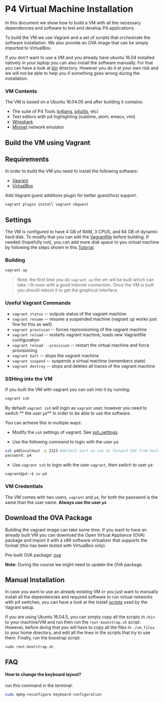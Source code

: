 # P4 Virtual Machine Installation

In this document we show how to build a VM with all the necessary dependencies and software to 
test and develop P4 applications.

To build the VM we use Vagrant and a set of scripts that orchestrate the software installation. We also
provide an OVA image that can be simply imported to VirtualBox.

If you don't want to use a VM and you already have ubuntu 16.04 installed natively in your laptop you can also install the software manually.
For that you can have a look at [bin](./bin) directory. However you do it at your own risk and we will not be able to help you if something goes
wrong during the installation.

### VM Contents

The VM is based on a Ubuntu 16.04.05 and after building it contains:

* The suite of P4 Tools ([p4lang](https://github.com/p4lang/), [p4utils](https://github.com/nsg-ethz/p4-utils/tree/master/p4utils), etc)
* Text editors with p4 highlighting (sublime, atom, emacs, vim)
* [Wireshark](https://www.wireshark.org/)
* [Mininet](http://mininet.org/) network emulator

## Build the VM using Vagrant

## Requirements

In order to build the VM you need to install the following software:

* [Vagrant](https://www.vagrantup.com/downloads.html)
* [VirtualBox](https://www.virtualbox.org/wiki/Downloads)

Add Vagrant guest additions plugin for better guest/host support.
```bash
vagrant plugin install vagrant-vbguest
```

## Settings

The VM is configured to have 4 GB of RAM, 3 CPUS, and 64 GB of dynamic hard disk. To modify that you can edit the
[Vagrantfile](Vagrantfile) before building. If needed (hopefully not), you can add more disk space to you virtual machine by following the steps
 shown in this [Tutorial](https://tuhrig.de/resizing-vagrant-box-disk-space/).

### Building

```bash
vagrant up
```

> Note: the first time you do `vagrant up` the vm will be built which can take ~1h even with a good internet connection. Once the VM is built
you should reboot it to get the graphical interface.

### Useful Vagrant Commands

* `vagrant status` -- outputs status of the vagrant machine
* `vagrant resume` -- resume a suspended machine (vagrant up works just fine for this as well)
* `vagrant provision` -- forces reprovisioning of the vagrant machine
* `vagrant reload` -- restarts vagrant machine, loads new Vagrantfile configuration
* `vagrant reload --provision` -- restart the virtual machine and force provisioning
* `vagrant halt` -- stops the vagrant machine
* `vagrant suspend` -- suspends a virtual machine (remembers state)
* `vagrant destroy` -- stops and deletes all traces of the vagrant machine

### SSHing into the VM

If you built the VM with vagrant you can ssh into it by running:

```bash
vagrant ssh
```

By default `vagrant ssh` will login as `vagrant` user, however you need to switch ** the user `p4`** in order to be able to use the software.

You can achieve this in multiple ways:

* Modify the `ssh` settings of vagrant. See [ssh_settings](https://www.vagrantup.com/docs/vagrantfile/ssh_settings.html).

* Use the following command to login with the user `p4`:
```bash
ssh p4@localhost -p 2223 #default port we use to forward SSH from host to guest
password: p4
```

* Use `vagrant ssh` to login with the user `vagrant`, then switch to user `p4`:
```bash
vagrant@p4:~$ su p4
```

### VM Credentials

The VM comes with two users, `vagrant` and `p4`, for both the password is the same than the user name. **Always use the user `p4`**.

## Download the OVA Package

Building the vagrant image can take some time. If you want to have an already built VM you can download the Open Virtual 
Appliance (OVA) package and import it with a x86 software virtualizer that supports the format (this has been tested with VirtualBox only).

Pre-built OVA package: [ova](https://drive.google.com/open?id=17JzX2cN4JMnB2AWfb-2fQkMtVRriy_-k)

**Note:** During the course we might need to update the OVA package.

## Manual Installation

In case you want to use an already existing VM or you just want to manually install all the dependencies
and required software to run virtual networks with p4 switches, you can have a look at the install [scripts](./bin) used
by the Vagrant setup.

If you are using Ubuntu 16.04.5, you can simply copy all the scripts in `/bin` to your machine/VM and run then run the `root-bootstrap.sh` script. However,
before doing that you will have to copy all the files in `./vm_files` to your home directory, and edit all the lines in the scripts that try to use them. Finally, run
the boostrap script:

```
sudo root-bootstrap.sh
```



## FAQ

#### How to change the keyboard layout?
run this command in the terminal: 
```bash
sudo dpkg-reconfigure keyboard-configuration
```
